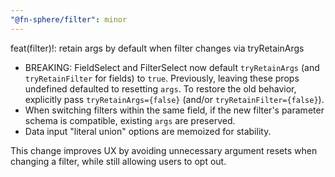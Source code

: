 ```yaml
---
"@fn-sphere/filter": minor
---
```


feat(filter)!: retain args by default when filter changes via tryRetainArgs

- BREAKING: FieldSelect and FilterSelect now default `tryRetainArgs` (and `tryRetainFilter` for fields) to `true`. Previously, leaving these props undefined defaulted to resetting `args`. To restore the old behavior, explicitly pass `tryRetainArgs={false}` (and/or `tryRetainFilter={false}`).
- When switching filters within the same field, if the new filter's parameter schema is compatible, existing `args` are preserved.
- Data input "literal union" options are memoized for stability.

This change improves UX by avoiding unnecessary argument resets when changing a filter, while still allowing users to opt out.
